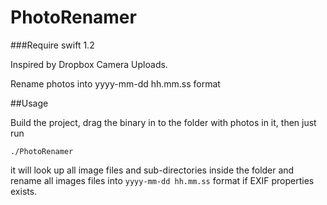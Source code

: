 # PhotoRenamer

###Require swift 1.2


Inspired by Dropbox Camera Uploads.

Rename photos into yyyy-mm-dd hh.mm.ss format

##Usage

Build the project, drag the binary in to the folder with photos in it, then just run

```
./PhotoRenamer
```

it will look up all image files and sub-directories inside the folder and rename all images files into `yyyy-mm-dd hh.mm.ss` format if EXIF properties exists.
